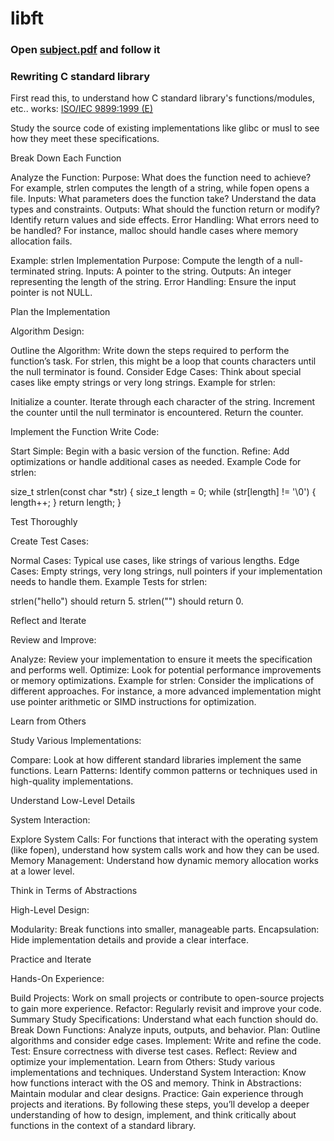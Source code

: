 # libft
### Open <a href="https://github.com/datodotio/libft/blob/main/subject.pdf" target="_blank">subject.pdf</a> and follow it

### Rewriting C standard library

First read this, to understand how C standard library's functions/modules, etc.. works: <a href="https://www.dii.uchile.cl/~daespino/files/Iso_C_1999_definition.pdf" target="_blank">ISO/IEC 9899:1999 (E)</a>

Study the source code of existing implementations like glibc or musl to see how they meet these specifications.

Break Down Each Function

Analyze the Function:
Purpose: What does the function need to achieve? For example, strlen computes the length of a string, while fopen opens a file.
Inputs: What parameters does the function take? Understand the data types and constraints.
Outputs: What should the function return or modify? Identify return values and side effects.
Error Handling: What errors need to be handled? For instance, malloc should handle cases where memory allocation fails.

Example: strlen Implementation
Purpose: Compute the length of a null-terminated string.
Inputs: A pointer to the string.
Outputs: An integer representing the length of the string.
Error Handling: Ensure the input pointer is not NULL.

Plan the Implementation

Algorithm Design:

Outline the Algorithm: Write down the steps required to perform the function’s task. For strlen, this might be a loop that counts characters until the null terminator is found.
Consider Edge Cases: Think about special cases like empty strings or very long strings.
Example for strlen:

Initialize a counter.
Iterate through each character of the string.
Increment the counter until the null terminator is encountered.
Return the counter.

Implement the Function
Write Code:

Start Simple: Begin with a basic version of the function.
Refine: Add optimizations or handle additional cases as needed.
Example Code for strlen:

size_t strlen(const char *str) {
    size_t length = 0;
    while (str[length] != '\0') {
        length++;
    }
    return length;
}

Test Thoroughly

Create Test Cases:

Normal Cases: Typical use cases, like strings of various lengths.
Edge Cases: Empty strings, very long strings, null pointers if your implementation needs to handle them.
Example Tests for strlen:

strlen("hello") should return 5.
strlen("") should return 0.

Reflect and Iterate

Review and Improve:

Analyze: Review your implementation to ensure it meets the specification and performs well.
Optimize: Look for potential performance improvements or memory optimizations.
Example for strlen: Consider the implications of different approaches. For instance, a more advanced implementation might use pointer arithmetic or SIMD instructions for optimization.

Learn from Others

Study Various Implementations:

Compare: Look at how different standard libraries implement the same functions.
Learn Patterns: Identify common patterns or techniques used in high-quality implementations.

Understand Low-Level Details

System Interaction:

Explore System Calls: For functions that interact with the operating system (like fopen), understand how system calls work and how they can be used.
Memory Management: Understand how dynamic memory allocation works at a lower level.

Think in Terms of Abstractions

High-Level Design:

Modularity: Break functions into smaller, manageable parts.
Encapsulation: Hide implementation details and provide a clear interface.

Practice and Iterate

Hands-On Experience:

Build Projects: Work on small projects or contribute to open-source projects to gain more experience.
Refactor: Regularly revisit and improve your code.
Summary
Study Specifications: Understand what each function should do.
Break Down Functions: Analyze inputs, outputs, and behavior.
Plan: Outline algorithms and consider edge cases.
Implement: Write and refine the code.
Test: Ensure correctness with diverse test cases.
Reflect: Review and optimize your implementation.
Learn from Others: Study various implementations and techniques.
Understand System Interaction: Know how functions interact with the OS and memory.
Think in Abstractions: Maintain modular and clear designs.
Practice: Gain experience through projects and iterations.
By following these steps, you’ll develop a deeper understanding of how to design, implement, and think critically about functions in the context of a standard library.
